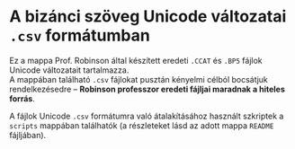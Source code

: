 # A bizánci szöveg Unicode változatai `.csv` formátumban

Ez a mappa Prof. Robinson által készített eredeti `.CCAT` és `.BP5` fájlok Unicode változatait tartalmazza.  
A mappában található `.csv` fájlokat pusztán kényelmi célból bocsátjuk rendelkezésedre – **Robinson professzor eredeti fájljai maradnak a hiteles forrás**.

A fájlok Unicode `.csv` formátumra való átalakításához használt szkriptek a `scripts` mappában találhatók (a részleteket lásd az adott mappa `README` fájljában).
